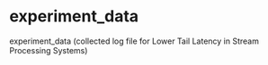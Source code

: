 # experiment_data
experiment_data (collected log file for Lower Tail Latency in Stream Processing Systems)
